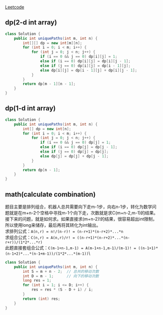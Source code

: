 [Leetcode](https://leetcode.com/problems/unique-paths/submissions/)

## dp(2-d int array)
```java
class Solution {
    public int uniquePaths(int m, int n) {
        int[][] dp = new int[m][n];
        for (int i = 0; i < m; i++) {
            for (int j = 0; j < n; j++) {
                if (i == 0 && j == 0) dp[i][j] = 1;
                else if (i == 0) dp[i][j] = dp[i][j - 1];
                else if (j == 0) dp[i][j] = dp[i - 1][j];
                else dp[i][j] = dp[i - 1][j] + dp[i][j - 1];
            }
        }
        return dp[m - 1][n - 1];
    }
}
```

## dp(1-d int array)
```java
class Solution {
    public int uniquePaths(int m, int n) {
        int[] dp = new int[n];
        for (int i = 0; i < m; i++) {
            for (int j = 0; j < n; j++) {
                if (i == 0 && j == 0) dp[j] = 1;
                else if (i == 0) dp[j] = dp[j - 1];
                else if (j == 0) dp[j] = dp[j];
                else dp[j] = dp[j] + dp[j - 1];
            }
        }
        return dp[n - 1];
    }
}
```

## math(calculate combination)
题目主要是排列组合，机器人总共需要向下走m-1步，向右n-1步，转化为数学问题就是在m+n-2个空格中寻找m-1个向下走，次数就是求C(m+n-2,m-1)的结果。
接下来的问题，就是如何求。如果直接求(m+n-2)!的结果，很容易超出int限制，所以使用long来储存，最后再将其转化为int输出。\
求排列公式：`A(n,r) = n!/(n-r)! = (n-r+1)*(n-r+2)*...*n`\
求组合公式：`C(n,r) = A(n,r)/r! = ((n-r+1)*(n-r+2)*...*(n-r+r))/(1*2*...*r)`\
此题直接套组合公式：`C(m-1+n-1,m-1) = A(m-1+n-1,m-1)/(m-1)! = ((n-1+1)*(n-1+2)*...*(n-1+m-1))/(1*2*...*(m-1))`\

```java
class Solution {
    public int uniquePaths(int m, int n) {
        int S = m + n - 2;  // 总共的移动次数
        int D = m - 1;      // 向下的移动次数
        long res = 1;
        for (int i = 1; i <= D; i++) {
            res = res * (S - D + i) / i;
        }
        return (int) res;
    }
}
```
